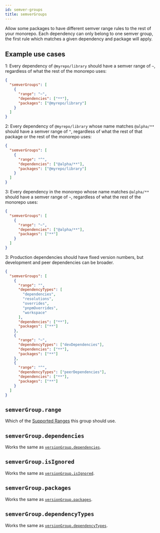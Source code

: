 ```yaml
---
id: semver-groups
title: semverGroups
---
```


Allow some packages to have different semver range rules to the rest of your
monorepo. Each dependency can only belong to one semver group, the first rule
which matches a given dependency and package will apply.

## Example use cases

1: Every dependency of `@myrepo/library` should have a semver range of `~`,
regardless of what the rest of the monorepo uses:

```json
{
  "semverGroups": [
    {
      "range": "~",
      "dependencies": ["**"],
      "packages": ["@myrepo/library"]
    }
  ]
}
```

2: Every dependency of `@myrepo/library` whose name matches `@alpha/**` should
have a semver range of `^`, regardless of what the rest of that package or the
rest of the monorepo uses:

```json
{
  "semverGroups": [
    {
      "range": "^",
      "dependencies": ["@alpha/**"],
      "packages": ["@myrepo/library"]
    }
  ]
}
```

3: Every dependency in the monorepo whose name matches `@alpha/**` should have a
semver range of `~`, regardless of what the rest of the monorepo uses:

```json
{
  "semverGroups": [
    {
      "range": "~",
      "dependencies": ["@alpha/**"],
      "packages": ["**"]
    }
  ]
}
```

3: Production dependencies should have fixed version numbers, but development
and peer dependencies can be broader.

```json
{
  "semverGroups": [
    {
      "range": "",
      "dependencyTypes": [
        "dependencies",
        "resolutions",
        "overrides",
        "pnpmOverrides",
        "workspace"
      ],
      "dependencies": ["**"],
      "packages": ["**"]
    },
    {
      "range": "~",
      "dependencyTypes": ["devDependencies"],
      "dependencies": ["**"],
      "packages": ["**"]
    },
    {
      "range": "^",
      "dependencyTypes": ["peerDependencies"],
      "dependencies": ["**"],
      "packages": ["**"]
    }
  ]
}
```

## `semverGroup.range`

Which of the [Supported Ranges](./semver-range.md#supported-ranges) this group
should use.

## `semverGroup.dependencies`

Works the same as
[`versionGroup.dependencies`](./version-groups.md#dependencies).

## `semverGroup.isIgnored`

Works the same as [`versionGroup.isIgnored`](./version-groups.md#isignored).

## `semverGroup.packages`

Works the same as [`versionGroup.packages`](./version-groups.md#packages).

## `semverGroup.dependencyTypes`

Works the same as
[`versionGroup.dependencyTypes`](./version-groups.md#dependencytypes).
